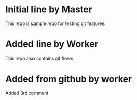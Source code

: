 # Initial line by Master
This repo is sample repo for testing git features

# Added line by Worker
This repo also contains git flows

# Added from github by worker
Added 3rd comment